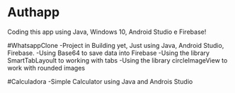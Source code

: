 # Authapp
Coding this app using Java, Windows 10, Android Studio e Firebase!

#WhatsappClone
-Project in Building yet, Just using Java, Android Studio, Firebase.
-Using Base64 to save data into Firebase
-Using the library SmartTabLayoult to working with tabs
-Using the library circleImageView to work with rounded images

#Calculadora
-Simple Calculator using Java and Androis Studio
